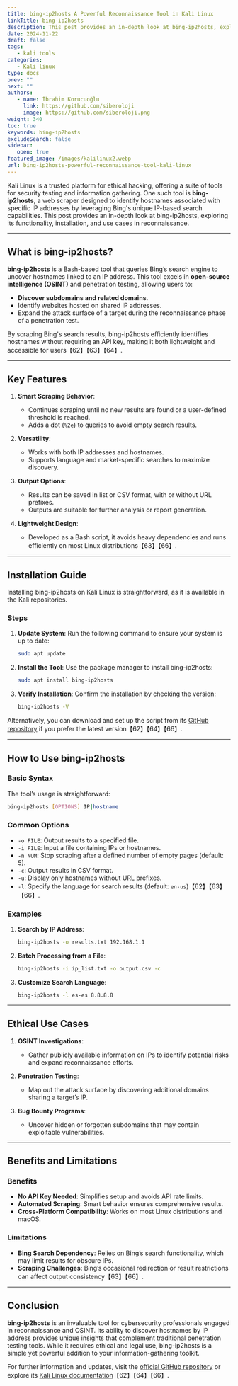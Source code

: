 ```yaml
---
title: bing-ip2hosts A Powerful Reconnaissance Tool in Kali Linux
linkTitle: bing-ip2hosts
description: This post provides an in-depth look at bing-ip2hosts, exploring its functionality, installation, and use cases in reconnaissance.
date: 2024-11-22
draft: false
tags:
   - kali tools
categories:
   - Kali linux
type: docs
prev: ""
next: ""
authors:
   - name: İbrahim Korucuoğlu
     link: https://github.com/siberoloji
     image: https://github.com/siberoloji.png
weight: 340
toc: true
keywords: bing-ip2hosts
excludeSearch: false
sidebar:
   open: true
featured_image: /images/kalilinux2.webp
url: bing-ip2hosts-powerful-reconnaissance-tool-kali-linux
---
```

Kali Linux is a trusted platform for ethical hacking, offering a suite of tools for security testing and information gathering. One such tool is **bing-ip2hosts**, a web scraper designed to identify hostnames associated with specific IP addresses by leveraging Bing's unique IP-based search capabilities. This post provides an in-depth look at bing-ip2hosts, exploring its functionality, installation, and use cases in reconnaissance.

---

## What is bing-ip2hosts?

**bing-ip2hosts** is a Bash-based tool that queries Bing’s search engine to uncover hostnames linked to an IP address. This tool excels in **open-source intelligence (OSINT)** and penetration testing, allowing users to:

- **Discover subdomains and related domains**.
- Identify websites hosted on shared IP addresses.
- Expand the attack surface of a target during the reconnaissance phase of a penetration test.

By scraping Bing's search results, bing-ip2hosts efficiently identifies hostnames without requiring an API key, making it both lightweight and accessible for users【62】【63】【64】.

---

## Key Features

1. **Smart Scraping Behavior**:
   - Continues scraping until no new results are found or a user-defined threshold is reached.
   - Adds a dot (`%2e`) to queries to avoid empty search results.

2. **Versatility**:
   - Works with both IP addresses and hostnames.
   - Supports language and market-specific searches to maximize discovery.

3. **Output Options**:
   - Results can be saved in list or CSV format, with or without URL prefixes.
   - Outputs are suitable for further analysis or report generation.

4. **Lightweight Design**:
   - Developed as a Bash script, it avoids heavy dependencies and runs efficiently on most Linux distributions【63】【66】.

---

## Installation Guide

Installing bing-ip2hosts on Kali Linux is straightforward, as it is available in the Kali repositories.

### Steps

1. **Update System**:
   Run the following command to ensure your system is up to date:

   ```bash
   sudo apt update
   ```

2. **Install the Tool**:
   Use the package manager to install bing-ip2hosts:

   ```bash
   sudo apt install bing-ip2hosts
   ```

3. **Verify Installation**:
   Confirm the installation by checking the version:

   ```bash
   bing-ip2hosts -V
   ```

Alternatively, you can download and set up the script from its [GitHub repository](https://github.com/urbanadventurer/bing-ip2hosts) if you prefer the latest version【62】【64】【66】.

---

## How to Use bing-ip2hosts

### Basic Syntax

The tool’s usage is straightforward:

```bash
bing-ip2hosts [OPTIONS] IP|hostname
```

### Common Options

- `-o FILE`: Output results to a specified file.
- `-i FILE`: Input a file containing IPs or hostnames.
- `-n NUM`: Stop scraping after a defined number of empty pages (default: 5).
- `-c`: Output results in CSV format.
- `-u`: Display only hostnames without URL prefixes.
- `-l`: Specify the language for search results (default: `en-us`)【62】【63】【66】.

### Examples

1. **Search by IP Address**:

   ```bash
   bing-ip2hosts -o results.txt 192.168.1.1
   ```

2. **Batch Processing from a File**:

   ```bash
   bing-ip2hosts -i ip_list.txt -o output.csv -c
   ```

3. **Customize Search Language**:

   ```bash
   bing-ip2hosts -l es-es 8.8.8.8
   ```

---

## Ethical Use Cases

1. **OSINT Investigations**:
   - Gather publicly available information on IPs to identify potential risks and expand reconnaissance efforts.

2. **Penetration Testing**:
   - Map out the attack surface by discovering additional domains sharing a target’s IP.

3. **Bug Bounty Programs**:
   - Uncover hidden or forgotten subdomains that may contain exploitable vulnerabilities.

---

## Benefits and Limitations

### Benefits

- **No API Key Needed**: Simplifies setup and avoids API rate limits.
- **Automated Scraping**: Smart behavior ensures comprehensive results.
- **Cross-Platform Compatibility**: Works on most Linux distributions and macOS.

### Limitations

- **Bing Search Dependency**: Relies on Bing’s search functionality, which may limit results for obscure IPs.
- **Scraping Challenges**: Bing’s occasional redirection or result restrictions can affect output consistency【63】【66】.

---

## Conclusion

**bing-ip2hosts** is an invaluable tool for cybersecurity professionals engaged in reconnaissance and OSINT. Its ability to discover hostnames by IP address provides unique insights that complement traditional penetration testing tools. While it requires ethical and legal use, bing-ip2hosts is a simple yet powerful addition to your information-gathering toolkit.

For further information and updates, visit the [official GitHub repository](https://github.com/urbanadventurer/bing-ip2hosts) or explore its [Kali Linux documentation](https://tools.kali.org/information-gathering/bing-ip2hosts)【62】【64】【66】.
